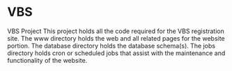 # VBS
VBS Project
This project holds all the code required for the VBS registration site.  The www directory holds the web and all related pages
for the website portion.  The database directory holds the database schema(s).  The jobs directory holds cron or scheduled jobs
that assist with the maintenance and functionality of the website.
